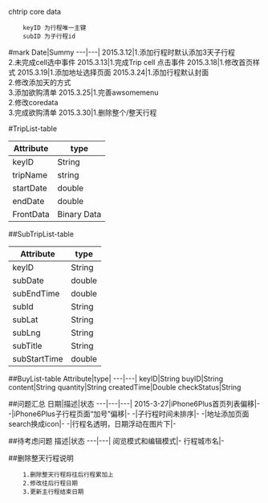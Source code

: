 chtrip core data

```
	keyID 为行程唯一主键
	subID 为子行程id
```


#mark
Date|Summy
---|---|
2015.3.12|1.添加行程时默认添加3天子行程<br/>2.未完成cell选中事件
2015.3.13|1.完成Trip cell 点击事件
2015.3.18|1.修改首页样式
2015.3.19|1.添加地址选择页面
2015.3.24|1.添加行程默认封面 <br/>2.修改添加天的方式<br/>3.添加欲购清单
2015.3.25|1.完善awsomemenu<br/>2.修改coredata <br/>3.完成欲购清单
2015.3.30|1.删除整个/整天行程


#TripList-table

Attribute|type|
---|---|
keyID|String
tripName|string
startDate|double
endDate|double
FrontData|Binary Data


##SubTripList-table

Attribute|type|
---|---|
keyID|String
subDate|double|
subEndTime|double|
subId|String|
subLat|String|
subLng|String|
subTitle|String|
subStartTime|double|

##BuyList-table
Attribute|type|
---|---|
keyID|String
buyID|String
content|String
quantity|String
createdTime|Double
checkStatus|String

##问题汇总
日期|描述|状态
---|---|---|
2015-3-27|iPhone6Plus首页列表偏移|-
-|iPhone6Plus子行程页面“加号”偏移|-
-|子行程时间未排序|-
-|地址添加页面search换成icon|-
-|行程名透明，日期浮动在图片下|-


##待考虑问题
描述|状态
---|---|
阅览模式和编辑模式|-
行程城市名|-

##删除整天行程说明
```
	1.删除整天行程将往后行程累加上
	2.修改往后行程日期
	3.更新主行程结束日期
```


